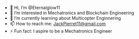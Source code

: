 - 👋 Hi, I’m @Eternalglow11
- 👀 I’m interested in Mechatronics and Blockchain Engineering
- 🌱 I’m currently learning about Multicopter Enginnering
- 📫 How to reach me: JackPierret11@gmail.com
- ⚡ Fun fact: I aspire to be a Mechatronics Engineer
